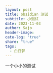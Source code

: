 ```yaml
---
layout: post
title: obsidian 测试
subtitle: 小测试
date: 2023-11-03
author: Sajo
header-image: 
cate-log: "true"
share: "true"
tags:
  - 白日梦
---
```

一个小小的测试